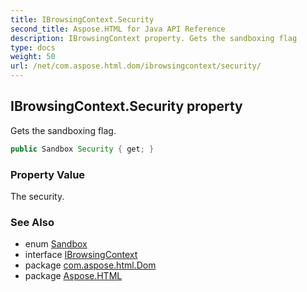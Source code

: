 ```yaml
---
title: IBrowsingContext.Security
second_title: Aspose.HTML for Java API Reference
description: IBrowsingContext property. Gets the sandboxing flag
type: docs
weight: 50
url: /net/com.aspose.html.dom/ibrowsingcontext/security/
---
```

## IBrowsingContext.Security property

Gets the sandboxing flag.

```java
public Sandbox Security { get; }
```

### Property Value

The security.

### See Also

* enum [Sandbox](../../../com.aspose.html/sandbox/)
* interface [IBrowsingContext](../)
* package [com.aspose.html.Dom](../../ibrowsingcontext/)
* package [Aspose.HTML](../../../)
